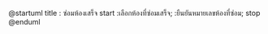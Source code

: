 @startuml
title : ซ่อมห้องเสร็จ
start
:เลือกห้องที่ซ่อมเสร็จ;
:ยืนยันหมายเลขห้องที่ซ่อม;
stop
@enduml